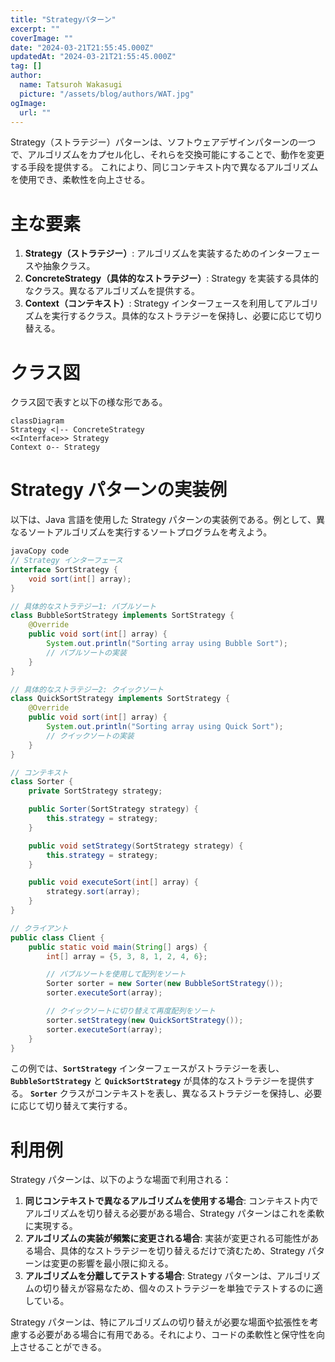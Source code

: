 ```yaml
---
title: "Strategyパターン"
excerpt: ""
coverImage: ""
date: "2024-03-21T21:55:45.000Z"
updatedAt: "2024-03-21T21:55:45.000Z"
tag: []
author:
  name: Tatsuroh Wakasugi
  picture: "/assets/blog/authors/WAT.jpg"
ogImage:
  url: ""
---
```


Strategy（ストラテジー）パターンは、ソフトウェアデザインパターンの一つで、アルゴリズムをカプセル化し、それらを交換可能にすることで、動作を変更する手段を提供する。
これにより、同じコンテキスト内で異なるアルゴリズムを使用でき、柔軟性を向上させる。

# **主な要素**

1. **Strategy（ストラテジー）**: アルゴリズムを実装するためのインターフェースや抽象クラス。
2. **ConcreteStrategy（具体的なストラテジー）**: Strategy を実装する具体的なクラス。異なるアルゴリズムを提供する。
3. **Context（コンテキスト）**: Strategy インターフェースを利用してアルゴリズムを実行するクラス。具体的なストラテジーを保持し、必要に応じて切り替える。

# クラス図

クラス図で表すと以下の様な形である。

```mermaid
classDiagram
Strategy <|-- ConcreteStrategy
<<Interface>> Strategy
Context o-- Strategy
```

# **Strategy パターンの実装例**

以下は、Java 言語を使用した Strategy パターンの実装例である。例として、異なるソートアルゴリズムを実行するソートプログラムを考えよう。

```java
javaCopy code
// Strategy インターフェース
interface SortStrategy {
    void sort(int[] array);
}

// 具体的なストラテジー1: バブルソート
class BubbleSortStrategy implements SortStrategy {
    @Override
    public void sort(int[] array) {
        System.out.println("Sorting array using Bubble Sort");
        // バブルソートの実装
    }
}

// 具体的なストラテジー2: クイックソート
class QuickSortStrategy implements SortStrategy {
    @Override
    public void sort(int[] array) {
        System.out.println("Sorting array using Quick Sort");
        // クイックソートの実装
    }
}

// コンテキスト
class Sorter {
    private SortStrategy strategy;

    public Sorter(SortStrategy strategy) {
        this.strategy = strategy;
    }

    public void setStrategy(SortStrategy strategy) {
        this.strategy = strategy;
    }

    public void executeSort(int[] array) {
        strategy.sort(array);
    }
}

// クライアント
public class Client {
    public static void main(String[] args) {
        int[] array = {5, 3, 8, 1, 2, 4, 6};

        // バブルソートを使用して配列をソート
        Sorter sorter = new Sorter(new BubbleSortStrategy());
        sorter.executeSort(array);

        // クイックソートに切り替えて再度配列をソート
        sorter.setStrategy(new QuickSortStrategy());
        sorter.executeSort(array);
    }
}

```

この例では、**`SortStrategy`** インターフェースがストラテジーを表し、**`BubbleSortStrategy`** と **`QuickSortStrategy`** が具体的なストラテジーを提供する。
**`Sorter`** クラスがコンテキストを表し、異なるストラテジーを保持し、必要に応じて切り替えて実行する。

# **利用例**

Strategy パターンは、以下のような場面で利用される：

1. **同じコンテキストで異なるアルゴリズムを使用する場合**: コンテキスト内でアルゴリズムを切り替える必要がある場合、Strategy パターンはこれを柔軟に実現する。
2. **アルゴリズムの実装が頻繁に変更される場合**: 実装が変更される可能性がある場合、具体的なストラテジーを切り替えるだけで済むため、Strategy パターンは変更の影響を最小限に抑える。
3. **アルゴリズムを分離してテストする場合**: Strategy パターンは、アルゴリズムの切り替えが容易なため、個々のストラテジーを単独でテストするのに適している。

Strategy パターンは、特にアルゴリズムの切り替えが必要な場面や拡張性を考慮する必要がある場合に有用である。それにより、コードの柔軟性と保守性を向上させることができる。
